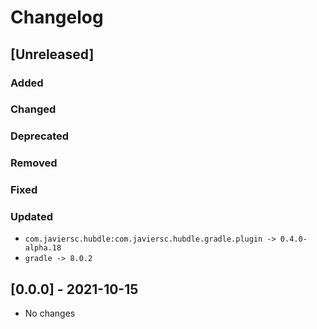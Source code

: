 # Changelog

## [Unreleased]

### Added

### Changed

### Deprecated

### Removed

### Fixed

### Updated

- `com.javiersc.hubdle:com.javiersc.hubdle.gradle.plugin -> 0.4.0-alpha.18`
- `gradle -> 8.0.2`

## [0.0.0] - 2021-10-15

- No changes
